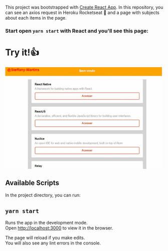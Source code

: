 This project was bootstrapped with [Create React App](https://github.com/facebook/create-react-app).
In this repository, you can see an axios request in Heroku Rocketseat 🚀 and a page with subjects about each items in the page.

### Start open `yarn start` with React and you'll see this page:


# Try it!👍


   ![React-Rocketseat-Funcionamento-Gift](https://github.com/Steffany-Martins/reaact-rocketseat/blob/master/react-rocketseat.gif)



## Available Scripts

In the project directory, you can run:


## `yarn start`

Runs the app in the development mode.<br />
Open [http://localhost:3000](http://localhost:3000) to view it in the browser.

The page will reload if you make edits.<br />
You will also see any lint errors in the console.



